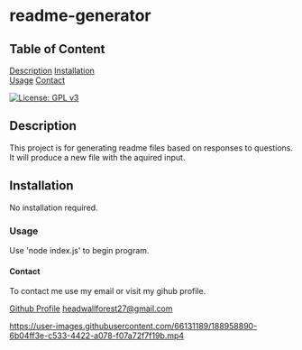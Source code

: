 # readme-generator 
    
## Table of Content

[Description](#description)
[Installation](#installation)    
[Usage](#usage)
[Contact](#contact)

[![License: GPL v3](https://img.shields.io/badge/License-GPLv3-blue.svg)](https://www.gnu.org/licenses/gpl-3.0)

## Description

This project is for generating readme files based on responses to questions. It will produce a new file with the aquired input.

## Installation

No installation required. 

### Usage

Use 'node index.js' to begin program.

#### Contact

To contact me use my email or visit my gihub profile.

[Github Profile](https://github.com/rjewell859)
headwallforest27@gmail.com

https://user-images.githubusercontent.com/66131189/188958890-6b04ff3e-c533-4422-a078-f07a72f7f19b.mp4


